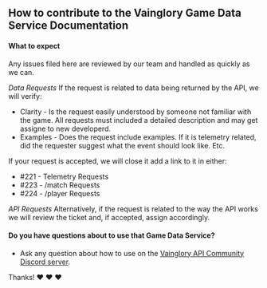 ## How to contribute to the Vainglory Game Data Service Documentation

#### **What to expect**

Any issues filed here are reviewed by our team and handled as quickly as we can.

*Data Requests*
If the request is related to data being returned by the API, we will verify:
  * Clarity - Is the request easily understood by someone not familiar with the game.
    All requests must included a detailed description and may get assigne to new developerd.
  * Examples - Does the request include examples.  If it is telemetry related, did the
  requester suggest what the event should look like.  Etc.

If your request is accepted, we will close it add a link to it in either:
  * #221 - Telemetry Requests
  * #223 - /match Requests
  * #224 - /player Requests

*API Requests*
Alternatively, if the request is related to the way the API works we will
review the ticket and, if accepted, assign accordingly.

#### **Do you have questions about to use that Game Data Service?**

* Ask any question about how to use on the [Vainglory API Community Discord server](http://discord.me/vaingloryapi).

Thanks! :heart: :heart: :heart:
